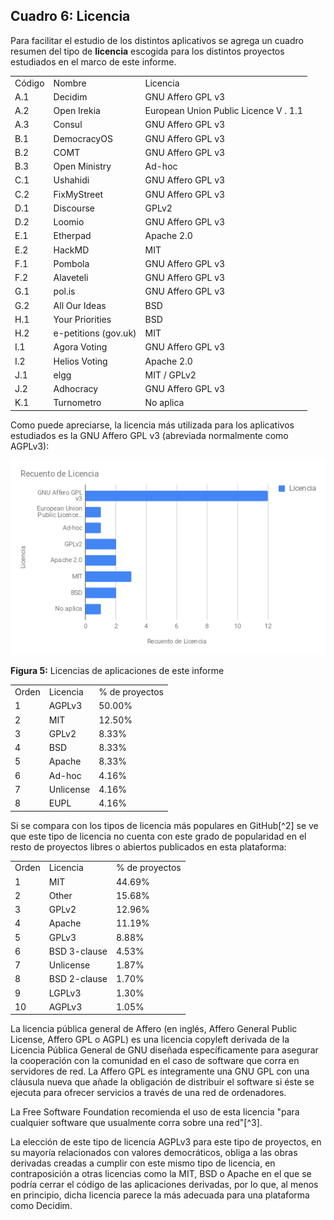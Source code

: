 ## Cuadro 6: Licencia

Para facilitar el estudio de los distintos aplicativos se agrega un cuadro resumen del tipo de **licencia** escogida para los distintos proyectos estudiados en el marco de este informe. 

<table>
  <tr>
    <td>Código</td>
    <td>Nombre</td>
    <td>Licencia</td>
  </tr>
  <tr>
    <td>A.1</td>
    <td>Decidim</td>
    <td>GNU Affero GPL v3</td>
  </tr>
  <tr>
    <td>A.2</td>
    <td>Open Irekia</td>
    <td>European Union Public Licence V . 1.1</td>
  </tr>
  <tr>
    <td>A.3</td>
    <td>Consul</td>
    <td>GNU Affero GPL v3</td>
  </tr>
  <tr>
    <td>B.1</td>
    <td>DemocracyOS</td>
    <td>GNU Affero GPL v3</td>
  </tr>
  <tr>
    <td>B.2</td>
    <td>COMT</td>
    <td>GNU Affero GPL v3</td>
  </tr>
  <tr>
    <td>B.3</td>
    <td>Open Ministry</td>
    <td>Ad-hoc</td>
  </tr>
  <tr>
    <td>C.1</td>
    <td>Ushahidi</td>
    <td>GNU Affero GPL v3</td>
  </tr>
  <tr>
    <td>C.2</td>
    <td>FixMyStreet</td>
    <td>GNU Affero GPL v3</td>
  </tr>
  <tr>
    <td>D.1</td>
    <td>Discourse</td>
    <td>GPLv2</td>
  </tr>
  <tr>
    <td>D.2</td>
    <td>Loomio</td>
    <td>GNU Affero GPL v3</td>
  </tr>
  <tr>
    <td>E.1</td>
    <td>Etherpad</td>
    <td>Apache 2.0</td>
  </tr>
  <tr>
    <td>E.2</td>
    <td>HackMD</td>
    <td>MIT</td>
  </tr>
  <tr>
    <td>F.1</td>
    <td>Pombola</td>
    <td>GNU Affero GPL v3</td>
  </tr>
  <tr>
    <td>F.2</td>
    <td>Alaveteli</td>
    <td>GNU Affero GPL v3</td>
  </tr>
  <tr>
    <td>G.1</td>
    <td>pol.is</td>
    <td>GNU Affero GPL v3</td>
  </tr>
  <tr>
    <td>G.2</td>
    <td>All Our Ideas</td>
    <td>BSD</td>
  </tr>
  <tr>
    <td>H.1</td>
    <td>Your Priorities</td>
    <td>BSD</td>
  </tr>
  <tr>
    <td>H.2</td>
    <td>e-petitions (gov.uk)</td>
    <td>MIT</td>
  </tr>
  <tr>
    <td>I.1</td>
    <td>Agora Voting</td>
    <td>GNU Affero GPL v3</td>
  </tr>
  <tr>
    <td>I.2</td>
    <td>Helios Voting</td>
    <td>Apache 2.0</td>
  </tr>
  <tr>
    <td>J.1</td>
    <td>elgg</td>
    <td>MIT / GPLv2</td>
  </tr>
  <tr>
    <td>J.2</td>
    <td>Adhocracy</td>
    <td>GNU Affero GPL v3</td>
  </tr>
  <tr>
    <td>K.1</td>
    <td>Turnometro</td>
    <td>No aplica</td>
  </tr>
</table>


Como puede apreciarse, la licencia más utilizada para los aplicativos estudiados es la GNU Affero GPL v3 (abreviada normalmente como AGPLv3):

![image alt text](image_6.png)

**Figura 5:** Licencias de aplicaciones de este informe

<table>
  <tr>
    <td>Orden</td>
    <td>Licencia</td>
    <td>% de proyectos</td>
  </tr>
  <tr>
    <td>1</td>
    <td>AGPLv3</td>
    <td>50.00%</td>
  </tr>
  <tr>
    <td>2</td>
    <td>MIT</td>
    <td>12.50%</td>
  </tr>
  <tr>
    <td>3</td>
    <td>GPLv2</td>
    <td>8.33%</td>
  </tr>
  <tr>
    <td>4</td>
    <td>BSD</td>
    <td>8.33%</td>
  </tr>
  <tr>
    <td>5</td>
    <td>Apache</td>
    <td>8.33%</td>
  </tr>
  <tr>
    <td>6</td>
    <td>Ad-hoc</td>
    <td>4.16%</td>
  </tr>
  <tr>
    <td>7</td>
    <td>Unlicense</td>
    <td>4.16%</td>
  </tr>
  <tr>
    <td>8</td>
    <td>EUPL</td>
    <td>4.16%</td>
  </tr>
</table>


Si se compara con los tipos de licencia más populares en GitHub[^2] se ve que este tipo de licencia no cuenta con este grado de popularidad en el resto de proyectos libres o abiertos publicados en esta plataforma: 

<table>
  <tr>
    <td>Orden</td>
    <td>Licencia</td>
    <td>% de proyectos</td>
  </tr>
  <tr>
    <td>1</td>
    <td>MIT</td>
    <td>44.69%</td>
  </tr>
  <tr>
    <td>2</td>
    <td>Other</td>
    <td>15.68%</td>
  </tr>
  <tr>
    <td>3</td>
    <td>GPLv2</td>
    <td>12.96%</td>
  </tr>
  <tr>
    <td>4</td>
    <td>Apache</td>
    <td>11.19%</td>
  </tr>
  <tr>
    <td>5</td>
    <td>GPLv3</td>
    <td>8.88%</td>
  </tr>
  <tr>
    <td>6</td>
    <td>BSD 3-clause</td>
    <td>4.53%</td>
  </tr>
  <tr>
    <td>7</td>
    <td>Unlicense</td>
    <td>1.87%</td>
  </tr>
  <tr>
    <td>8</td>
    <td>BSD 2-clause</td>
    <td>1.70%</td>
  </tr>
  <tr>
    <td>9</td>
    <td>LGPLv3</td>
    <td>1.30%</td>
  </tr>
  <tr>
    <td>10</td>
    <td>AGPLv3</td>
    <td>1.05%</td>
  </tr>
</table>


La licencia pública general de Affero (en inglés, Affero General Public License, Affero GPL o AGPL) es una licencia copyleft derivada de la Licencia Pública General de GNU diseñada específicamente para asegurar la cooperación con la comunidad en el caso de software que corra en servidores de red. La Affero GPL es íntegramente una GNU GPL con una cláusula nueva que añade la obligación de distribuir el software si éste se ejecuta para ofrecer servicios a través de una red de ordenadores.

La Free Software Foundation recomienda el uso de esta licencia "para cualquier software que usualmente corra sobre una red"[^3].

La elección de este tipo de licencia AGPLv3 para este tipo de proyectos, en su mayoría relacionados con valores democráticos, obliga a las obras derivadas creadas a cumplir con este mismo tipo de licencia, en contraposición a otras licencias como la MIT, BSD o Apache en el que se podría cerrar el código de las aplicaciones derivadas, por lo que, al menos en principio, dicha licencia parece la más adecuada para una plataforma como Decidim.


